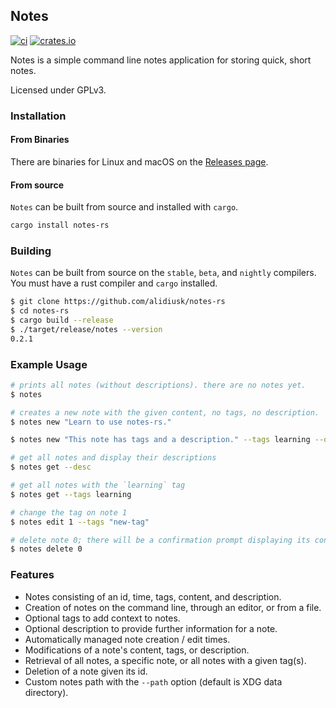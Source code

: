Notes
------------
[![ci](https://github.com/alidiusk/notes-rs/workflows/ci/badge.svg)](https://github.com/alidiusk/notes-rs/actions)
[![crates.io](https://img.shields.io/crates/v/notes-rs.svg)](https://crates.io/crates/notes-rs)

Notes is a simple command line notes application for storing quick, short notes.

Licensed under GPLv3.

### Installation
#### From Binaries
There are binaries for Linux and macOS on the [Releases page](https://github.com/alidiusk/notes-rs/releases).

#### From source
`Notes` can be built from source and installed with `cargo`.
```bash
cargo install notes-rs
```

### Building
`Notes` can be built from source on the `stable`, `beta`, and `nightly` compilers. You must have a rust compiler and `cargo` installed.
```bash
$ git clone https://github.com/alidiusk/notes-rs
$ cd notes-rs
$ cargo build --release
$ ./target/release/notes --version
0.2.1
```

### Example Usage

```bash
# prints all notes (without descriptions). there are no notes yet.
$ notes

# creates a new note with the given content, no tags, no description.
$ notes new "Learn to use notes-rs."

$ notes new "This note has tags and a description." --tags learning --desc "test note."

# get all notes and display their descriptions
$ notes get --desc

# get all notes with the `learning` tag
$ notes get --tags learning

# change the tag on note 1
$ notes edit 1 --tags "new-tag"

# delete note 0; there will be a confirmation prompt displaying its content.
$ notes delete 0
```

### Features

* Notes consisting of an id, time, tags, content, and description.
* Creation of notes on the command line, through an editor, or from a file.
* Optional tags to add context to notes.
* Optional description to provide further information for a note.
* Automatically managed note creation / edit times.
* Modifications of a note's content, tags, or description.
* Retrieval of all notes, a specific note, or all notes with a given tag(s).
* Deletion of a note given its id.
* Custom notes path with the `--path` option (default is XDG data directory).

